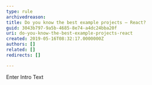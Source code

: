 ```yaml
---
type: rule
archivedreason: 
title: Do you know the best example projects – React?
guid: 3043b797-9a5b-4685-8e74-a4dc24bba20f
uri: do-you-know-the-best-example-projects-react
created: 2019-05-16T08:32:17.0000000Z
authors: []
related: []
redirects: []

---
```



Enter Intro Text
<br><excerpt class='endintro'></excerpt><br>



